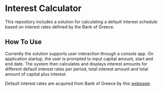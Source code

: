 # Interest Calculator

This repository includes a solution for calculating a default interest schedule based on interest rates defined by the Bank of Greece.

## How To Use
Currently the solution supports user interaction through a console app. On application startup, the user is prompted to input capital amount, 
start and end date. The system then calculates and displays interest amounts for different default interest rates per period, total interest amount 
and total amount of capital plus interest.

Default interest rates are acquired from Bank of Greece by this [webpage](https://www.bankofgreece.gr/statistika/xrhmatopistwtikes-agores/ekswtrapezika-epitokia).
